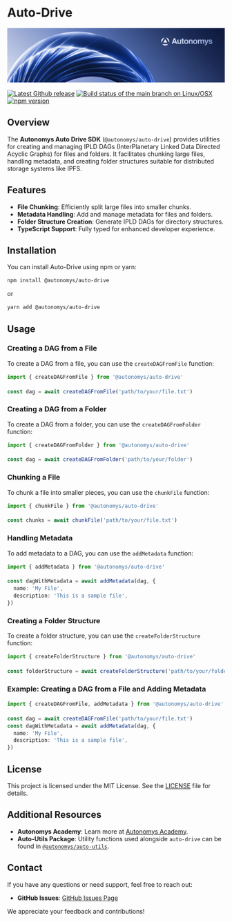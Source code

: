 # Auto-Drive

![Autonomys Banner](https://github.com/autonomys/auto-sdk/blob/main/.github/images/autonomys-banner.webp)

[![Latest Github release](https://img.shields.io/github/v/tag/autonomys/auto-sdk.svg)](https://github.com/autonomys/auto-sdk/tags)
[![Build status of the main branch on Linux/OSX](https://img.shields.io/github/actions/workflow/status/autonomys/auto-sdk/build.yaml?branch=main&label=Linux%2FOSX%20build)](https://github.com/autonomys/auto-sdk/actions/workflows/build.yaml)
[![npm version](https://badge.fury.io/js/@autonomys%2Fauto-drive.svg)](https://badge.fury.io/js/@autonomys%2Fauto-drive)

## Overview

The **Autonomys Auto Drive SDK** (`@autonomys/auto-drive`) provides utilities for creating and managing IPLD DAGs (InterPlanetary Linked Data Directed Acyclic Graphs) for files and folders. It facilitates chunking large files, handling metadata, and creating folder structures suitable for distributed storage systems like IPFS.

## Features

- **File Chunking**: Efficiently split large files into smaller chunks.
- **Metadata Handling**: Add and manage metadata for files and folders.
- **Folder Structure Creation**: Generate IPLD DAGs for directory structures.
- **TypeScript Support**: Fully typed for enhanced developer experience.

## Installation

You can install Auto-Drive using npm or yarn:

```bash
npm install @autonomys/auto-drive
```

or

```bash
yarn add @autonomys/auto-drive
```

## Usage

### Creating a DAG from a File

To create a DAG from a file, you can use the `createDAGFromFile` function:

```typescript
import { createDAGFromFile } from '@autonomys/auto-drive'

const dag = await createDAGFromFile('path/to/your/file.txt')
```

### Creating a DAG from a Folder

To create a DAG from a folder, you can use the `createDAGFromFolder` function:

```typescript
import { createDAGFromFolder } from '@autonomys/auto-drive'

const dag = await createDAGFromFolder('path/to/your/folder')
```

### Chunking a File

To chunk a file into smaller pieces, you can use the `chunkFile` function:

```typescript
import { chunkFile } from '@autonomys/auto-drive'

const chunks = await chunkFile('path/to/your/file.txt')
```

### Handling Metadata

To add metadata to a DAG, you can use the `addMetadata` function:

```typescript
import { addMetadata } from '@autonomys/auto-drive'

const dagWithMetadata = await addMetadata(dag, {
  name: 'My File',
  description: 'This is a sample file',
})
```

### Creating a Folder Structure

To create a folder structure, you can use the `createFolderStructure` function:

```typescript
import { createFolderStructure } from '@autonomys/auto-drive'

const folderStructure = await createFolderStructure('path/to/your/folder')
```

### Example: Creating a DAG from a File and Adding Metadata

```typescript
import { createDAGFromFile, addMetadata } from '@autonomys/auto-drive'

const dag = await createDAGFromFile('path/to/your/file.txt')
const dagWithMetadata = await addMetadata(dag, {
  name: 'My File',
  description: 'This is a sample file',
})
```

## License

This project is licensed under the MIT License. See the [LICENSE](LICENSE) file for details.

## Additional Resources

- **Autonomys Academy**: Learn more at [Autonomys Academy](https://academy.autonomys.xyz).
- **Auto-Utils Package**: Utility functions used alongside `auto-drive` can be found in [`@autonomys/auto-utils`](../Auto-Utils/README.md).

## Contact

If you have any questions or need support, feel free to reach out:

- **GitHub Issues**: [GitHub Issues Page](https://github.com/autonomys/auto-sdk/issues)

We appreciate your feedback and contributions!
